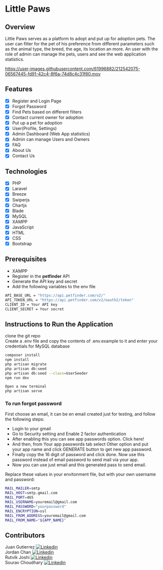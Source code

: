 # Little Paws

## Overview

Little Paws serves as a platform to adopt and put up for adoption pets. The user can filter for the pet of his preference from different parameters such as the animal type, the breed, the age, its location an more. An user with the role of admin can manage the pets, users and see the web application statistics.


https://user-images.githubusercontent.com/61996882/212542075-06567445-fd91-42c4-8f6a-74d8c4c31f60.mov




## Features

-   [x] Register and Login Page
-   [x] Forgot Password
-   [x] Find Pets based on different filters
-   [x] Contact current owner for adoption
-   [x] Put up a pet for adoption
-   [x] User(Profile, Settings)
-   [x] Admin Dashboard (Web App statistics)
-   [x] Admin can manage Users and Owners
-   [x] FAQ
-   [x] About Us
-   [x] Contact Us

## Technologies

-   [x] PHP
-   [x] Laravel
-   [x] Breeze
-   [x] Swiperjs
-   [x] Chartjs
-   [x] Blade
-   [x] MySQL
-   [x] XAMPP
-   [x] JavaScript
-   [x] HTML
-   [x] CSS
-   [x] Bootstrap

## Prerequisites

-   XAMPP
-   Register in the **petfinder** API
-   Generate the API key and secret
-   Add the following variables to the env file

```sh
API_BASE_URL = "https://api.petfinder.com/v2/"
API_TOKEN_URL = "https://api.petfinder.com/v2/oauth2/token"
CLIENT_ID = Your API key
CLIENT_SECRET = Your secret
```

## Instructions to Run the Application

clone the git repo  
Create a .env file and copy the contents of .env.example to it and enter your credentials for MySQL database

```sh
composer install
npm install
php artisan migrate
php artisan db:seed
php artisan db:seed --class=UserSeeder
npm run dev

Open a new terminal
php artisan serve
```

### To run forgot password

First choose an email, it can be en email created just for testing, and follow the following steps:

-   Login to your gmail
-   Go to Security setting and Enable 2 factor authentication
-   After enabling this you can see app passwords option. Click here!
-   And then, from Your app passwords tab select Other option and put your app name and click GENERATE button to get new app password.
-   Finally copy the 16 digit of password and click done. Now use this password instead of email password to send mail via your app.
-   Now you can use just email and this generated pass to send email.

Replace these values in your envitonment file, but with your own username and password:

```sh
MAIL_MAILER=smtp
MAIL_HOST=smtp.gmail.com
MAIL_PORT=465
MAIL_USERNAME=youremail@gmail.com
MAIL_PASSWORD="yourpassword"
MAIL_ENCRYPTION=ssl
MAIL_FROM_ADDRESS=youremail@gmail.com
MAIL_FROM_NAME="${APP_NAME}"
```

## Contributors

Juan Gutierrez [<img src="https://i.stack.imgur.com/gVE0j.png" alt="Linkedin">](https://www.linkedin.com/in/-juan-gutierrez/)  
Jordan Chan [<img src="https://i.stack.imgur.com/gVE0j.png" alt="Linkedin">](https://www.linkedin.com/in/jordan-chan49/)  
Rutvik Joshi [<img src="https://i.stack.imgur.com/gVE0j.png" alt="Linkedin">](https://www.linkedin.com/)  
Sourav Choudhary [<img src="https://i.stack.imgur.com/gVE0j.png" alt="Linkedin">](https://www.linkedin.com/in/sourav009/)
